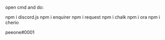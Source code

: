 open cmd and do:

npm i discord.js
npm i enquirer 
npm i request
npm i chalk
npm i ora
npm i cherio 

peeone#0001
